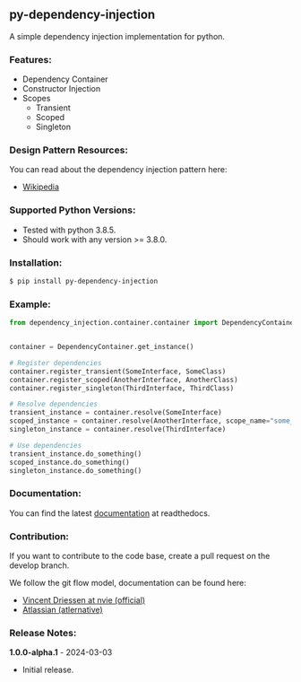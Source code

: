 ## py-dependency-injection

A simple dependency injection implementation for python.

### Features:

- Dependency Container
- Constructor Injection
- Scopes
    - Transient
    - Scoped
    - Singleton

### Design Pattern Resources: 
  
You can read about the dependency injection pattern here:
  
- [Wikipedia](https://en.wikipedia.org/wiki/Dependency_injection)

### Supported Python Versions:

- Tested with python 3.8.5.
- Should work with any version >= 3.8.0.
  
### Installation:
  
```bash
$ pip install py-dependency-injection
```
  
### Example:

```python
from dependency_injection.container.container import DependencyContainer


container = DependencyContainer.get_instance()

# Register dependencies
container.register_transient(SomeInterface, SomeClass)
container.register_scoped(AnotherInterface, AnotherClass)
container.register_singleton(ThirdInterface, ThirdClass)

# Resolve dependencies
transient_instance = container.resolve(SomeInterface)
scoped_instance = container.resolve(AnotherInterface, scope_name="some_scope")
singleton_instance = container.resolve(ThirdInterface)

# Use dependencies
transient_instance.do_something()
scoped_instance.do_something()
singleton_instance.do_something()

```

### Documentation:
  
You can find the latest [documentation](https://py-dependency-injection.readthedocs.io/en/latest/) at readthedocs.

### Contribution:
  
If you want to contribute to the code base, create a pull request on the develop branch.

We follow the git flow model, documentation can be found here:
- [Vincent Driessen at nvie (official)](https://nvie.com/posts/a-successful-git-branching-model/)
- [Atlassian (atlernative)](https://www.atlassian.com/git/tutorials/comparing-workflows/gitflow-workflow)
  
### Release Notes:

**1.0.0-alpha.1** - 2024-03-03
- Initial release.
